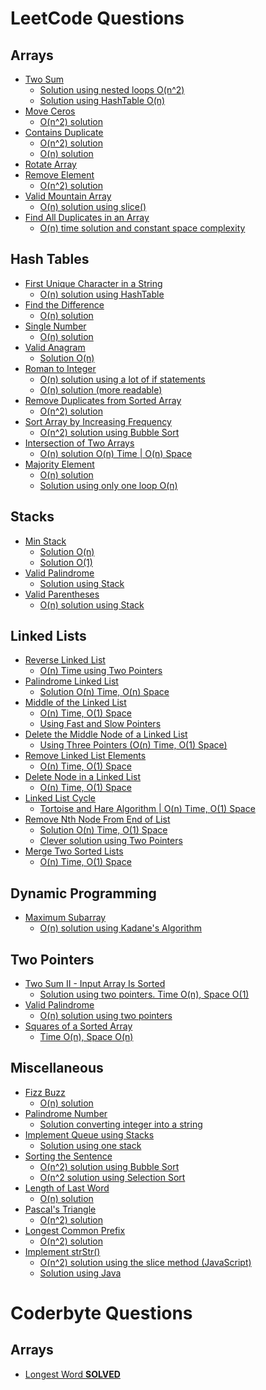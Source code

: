 # LeetCode Questions
## Arrays
- [Two Sum](https://leetcode.com/problems/two-sum/description/)
  - [Solution using nested loops O(n^2)](https://leetcode.com/problems/two-sum/discuss/1673556/Two-Sum)
  - [Solution using HashTable O(n)](https://leetcode.com/problems/two-sum/discuss/1689840/Two-Sum-(HashTable))
- [Move Ceros](https://leetcode.com/problems/move-zeroes/description/)
  - [O(n^2) solution](https://leetcode.com/problems/move-zeroes/discuss/1701022/Move-Zeroes-O(n2)-(Naive-Approach))
- [Contains Duplicate](https://leetcode.com/problems/contains-duplicate/description/)
  - [O(n^2) solution](https://leetcode.com/submissions/detail/564624349/)
  - [O(n) solution](https://leetcode.com/problems/contains-duplicate/discuss/1700500/Contains-Duplicate-Solution-O(n))
- [Rotate Array](https://leetcode.com/problems/rotate-array/description/)
- [Remove Element](https://leetcode.com/problems/remove-element/)
  - [O(n^2) solution](https://leetcode.com/problems/remove-element/discuss/1702436/Remove-Element-(JavaScript))
- [Valid Mountain Array](https://leetcode.com/problems/valid-mountain-array)
  - [O(n) solution using slice()](https://leetcode.com/problems/valid-mountain-array/discuss/1719585/JavaScript-using-slice())
- [Find All Duplicates in an Array](https://leetcode.com/problems/find-all-duplicates-in-an-array/)
  - [O(n) time solution and constant space complexity](https://leetcode.com/problems/find-all-duplicates-in-an-array/discuss/1853351/Solution-in-JavaScript)
## Hash Tables
- [First Unique Character in a String](https://leetcode.com/problems/first-unique-character-in-a-string/description/)
  - [O(n) solution using HashTable](https://leetcode.com/problems/first-unique-character-in-a-string/discuss/1714092/Straightforward-solution-using-HashMap-(JavaScript))
- [Find the Difference](https://leetcode.com/problems/find-the-difference/)
  - [O(n) solution](https://leetcode.com/problems/find-the-difference/discuss/1761962/JavaScript-solution)
- [Single Number](https://leetcode.com/problems/single-number)
  - [O(n) solution](https://leetcode.com/problems/single-number/discuss/1727207/Easy-to-Understand-Solution-using-HashMap-(JavaScript))
- [Valid Anagram](https://leetcode.com/problems/valid-anagram/)
  - [Solution O(n)](https://leetcode.com/problems/valid-anagram/discuss/1684003/Valid-Anagram-(JavaScript))
- [Roman to Integer](https://leetcode.com/problems/roman-to-integer/)
  - [O(n) solution using a lot of if statements](https://leetcode.com/problems/roman-to-integer/discuss/1701056/Roman-to-Integer-(Naive-Approach))
  - [O(n) solution (more readable)](https://leetcode.com/problems/roman-to-integer/discuss/1702303/JavaScript-O(n)-Solution)
- [Remove Duplicates from Sorted Array](https://leetcode.com/problems/remove-duplicates-from-sorted-array/)
  - [O(n^2) solution](https://leetcode.com/problems/remove-duplicates-from-sorted-array/discuss/1702470/Remove-Duplicates-(JavaScript))
- [Sort Array by Increasing Frequency](https://leetcode.com/problems/sort-array-by-increasing-frequency/)
  - [O(n^2) solution using Bubble Sort](https://leetcode.com/problems/sort-array-by-increasing-frequency/discuss/1707575/Solution-using-HashTable-and-the-Bubble-Sort-algorithm-(JavaScript))
- [Intersection of Two Arrays](https://leetcode.com/problems/intersection-of-two-arrays/)
  - [O(n) solution O(n) Time | O(n) Space](https://leetcode.com/problems/intersection-of-two-arrays/discuss/1863339/JavaScript-O(n)-Time)
- [Majority Element](https://leetcode.com/problems/majority-element/)
  - [O(n) solution](https://leetcode.com/problems/majority-element/discuss/1837850/JavaScript-easy-solution-with-steps)
  - [Solution using only one loop O(n)](https://leetcode.com/problems/majority-element/discuss/1850368/Easy-solution-with-explanation-using-JavaScript)
## Stacks
- [Min Stack](https://leetcode.com/problems/min-stack/)
  - [Solution O(n)](https://leetcode.com/problems/min-stack/discuss/1687911/Min-Stack-(JavaScript))
  - [Solution O(1)](https://leetcode.com/problems/min-stack/discuss/1688108/Min-Stack-O(1)-Solution-(JavaScript))
- [Valid Palindrome](https://leetcode.com/problems/valid-palindrome)
  - [Solution using Stack](https://leetcode.com/problems/valid-palindrome/discuss/1714368/Solution-using-Stack-(JavaScript))
- [Valid Parentheses](https://leetcode.com/problems/valid-parentheses)
  - [O(n) solution using Stack](https://leetcode.com/problems/valid-parentheses/discuss/1721816/Solution-using-Stack-(JavaScript))
## Linked Lists
- [Reverse Linked List](https://leetcode.com/problems/reverse-linked-list/)
  - [O(n) Time using Two Pointers](https://leetcode.com/problems/reverse-linked-list/discuss/1874812/JavaScript-(Two-Pointers))
- [Palindrome Linked List](https://leetcode.com/problems/palindrome-linked-list/)
  - [Solution O(n) Time, O(n) Space](https://leetcode.com/problems/palindrome-linked-list/discuss/1878069/JavaScript-naive-approach)
- [Middle of the Linked List](https://leetcode.com/problems/middle-of-the-linked-list/)
  - [O(n) Time, O(1) Space](https://leetcode.com/problems/middle-of-the-linked-list/discuss/1881129/JavaScript-Easy-Solution)
  - [Using Fast and Slow Pointers](https://leetcode.com/problems/middle-of-the-linked-list/discuss/1892665/Fast-and-Slow-Pointers-(JavaScript))
- [Delete the Middle Node of a Linked List](https://leetcode.com/problems/delete-the-middle-node-of-a-linked-list/)
  - [Using Three Pointers (O(n) Time, O(1) Space)](https://leetcode.com/problems/delete-the-middle-node-of-a-linked-list/discuss/1892713/Using-Three-Pointers-(JavaScript))
- [Remove Linked List Elements](https://leetcode.com/problems/remove-linked-list-elements/)
  - [O(n) Time, O(1) Space](https://leetcode.com/problems/remove-linked-list-elements/discuss/1899009/JavaScript-Solution)
- [Delete Node in a Linked List](https://leetcode.com/problems/delete-node-in-a-linked-list/)
  - [O(n) Time, O(1) Space](https://leetcode.com/problems/delete-node-in-a-linked-list/discuss/1902077/JavaScript-(Naive-solution))
- [Linked List Cycle](https://leetcode.com/problems/linked-list-cycle/)
  - [Tortoise and Hare Algorithm | O(n) Time, O(1) Space](https://leetcode.com/problems/linked-list-cycle/discuss/1904896/The-Tortoise-and-the-Hare-Algorithm-(JavaScript))
- [Remove Nth Node From End of List](https://leetcode.com/problems/remove-nth-node-from-end-of-list/)
  - [Solution O(n) Time, O(1) Space](https://leetcode.com/problems/remove-nth-node-from-end-of-list/discuss/1904929/JavaScript-Solution)
  - [Clever solution using Two Pointers](https://leetcode.com/problems/remove-nth-node-from-end-of-list/discuss/1915145/Two-Pointers-Solution-(JavaScript))
- [Merge Two Sorted Lists](https://leetcode.com/problems/merge-two-sorted-lists/)
    - [O(n) Time, O(1) Space](https://leetcode.com/problems/merge-two-sorted-lists/discuss/1917082/Two-Pointers-(JavaScript))
## Dynamic Programming
- [Maximum Subarray](https://leetcode.com/problems/maximum-subarray)
  - [O(n) solution using Kadane's Algorithm](https://leetcode.com/problems/maximum-subarray/discuss/1853294/Solution-using-Kadane's-Algorithm)
## Two Pointers
- [Two Sum II - Input Array Is Sorted](https://leetcode.com/problems/two-sum-ii-input-array-is-sorted/)
  - [Solution using two pointers. Time O(n), Space O(1)](https://leetcode.com/problems/two-sum-ii-input-array-is-sorted/discuss/1860814/Two-Pointers-Solution)
- [Valid Palindrome](https://leetcode.com/problems/valid-palindrome)
  - [O(n) solution using two pointers](https://leetcode.com/problems/valid-palindrome/discuss/1861103/JavaScript-solution-(Two-Pointers))
- [Squares of a Sorted Array](https://leetcode.com/problems/squares-of-a-sorted-array/)
  - [Time O(n), Space O(n)](https://leetcode.com/problems/squares-of-a-sorted-array/discuss/1861577/JavaScript-solution-(Two-Pointers))
## Miscellaneous
- [Fizz Buzz](https://leetcode.com/problems/fizz-buzz)
  - [O(n) solution](https://leetcode.com/problems/fizz-buzz/discuss/1778499/Fizz-Buzz-(JavaScript))
- [Palindrome Number](https://leetcode.com/problems/palindrome-number/)
  - [Solution converting integer into a string](https://leetcode.com/submissions/detail/615290137/)
- [Implement Queue using Stacks](https://leetcode.com/problems/implement-queue-using-stacks/)
  - [Solution using one stack](https://leetcode.com/problems/implement-queue-using-stacks/discuss/1683113/Implement-Queue-using-Stacks-(JavaScript))
- [Sorting the Sentence](https://leetcode.com/problems/sorting-the-sentence)
  - [O(n^2) solution using Bubble Sort](https://leetcode.com/problems/sorting-the-sentence/discuss/1713351/Solution-using-Bubble-Sort)
  - [O(n^2 solution using Selection Sort](https://leetcode.com/problems/sorting-the-sentence/discuss/1713884/Solution-using-Selection-Sort)
- [Length of Last Word](https://leetcode.com/problems/length-of-last-word/)
  - [O(n) solution](https://leetcode.com/problems/length-of-last-word/discuss/1714454/Solution-(JavaScript))
- [Pascal's Triangle](https://leetcode.com/problems/pascals-triangle)
  - [O(n^2) solution](https://leetcode.com/problems/pascals-triangle/discuss/1763938/JavaScript-Solution)
- [Longest Common Prefix](https://leetcode.com/problems/longest-common-prefix/)
  - [O(n^2) solution](https://leetcode.com/problems/longest-common-prefix/discuss/1778455/JavaScript-Solution)
- [Implement strStr()](https://leetcode.com/problems/implement-strstr/)
  - [O(n^2) solution using the slice method (JavaScript)](https://leetcode.com/problems/implement-strstr/discuss/1856380/JavaScript-Solution-using-slice())
  - [Solution using Java](https://leetcode.com/problems/implement-strstr/discuss/1856423/Java-Solution)
# Coderbyte Questions
## Arrays
- [Longest Word **SOLVED**](https://coderbyte.com/results/CDDR1:Longest%20Word:JavaScript)
